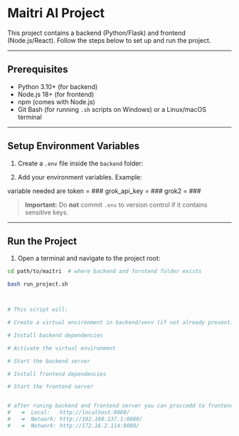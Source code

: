 # Maitri AI Project

This project contains a backend (Python/Flask) and frontend (Node.js/React). Follow the steps below to set up and run the project.

---

## Prerequisites

- Python 3.10+ (for backend)
- Node.js 18+ (for frontend)
- npm (comes with Node.js)
- Git Bash (for running `.sh` scripts on Windows) or a Linux/macOS terminal

---

## Setup Environment Variables

1. Create a `.env` file inside the `backend` folder:


2. Add your environment variables. Example:

variable needed are 
token = ###
grok_api_key = ###
grok2 = ###


> **Important:** Do **not** commit `.env` to version control if it contains sensitive keys.

---

## Run the Project

1. Open a terminal and navigate to the project root:

```bash
cd path/to/maitri  # where backend and forntend folder exists

bash run_project.sh



# This script will:

# Create a virtual environment in backend/venv (if not already present)

# Install backend dependencies

# Activate the virtual environment

# Start the backend server

# Install frontend dependencies

# Start the frontend server


# after runing backend and frontend server you can proccedd to frontend server :- 
#   ➜  Local:   http://localhost:8080/
#   ➜  Network: http://192.168.137.1:8080/
#   ➜  Network: http://172.16.2.114:8080/
